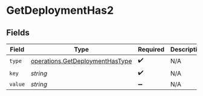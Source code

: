 # GetDeploymentHas2


## Fields

| Field                                                                              | Type                                                                               | Required                                                                           | Description                                                                        |
| ---------------------------------------------------------------------------------- | ---------------------------------------------------------------------------------- | ---------------------------------------------------------------------------------- | ---------------------------------------------------------------------------------- |
| `type`                                                                             | [operations.GetDeploymentHasType](../../models/operations/getdeploymenthastype.md) | :heavy_check_mark:                                                                 | N/A                                                                                |
| `key`                                                                              | *string*                                                                           | :heavy_check_mark:                                                                 | N/A                                                                                |
| `value`                                                                            | *string*                                                                           | :heavy_minus_sign:                                                                 | N/A                                                                                |